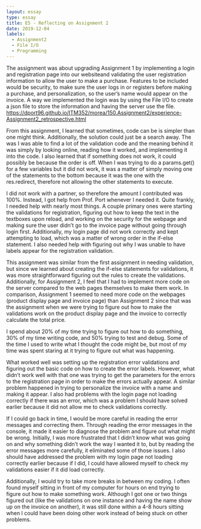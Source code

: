 ```yaml
---
layout: essay
type: essay
title: E5 - Reflecting on Assignment 2
date: 2019-12-04
labels:
  - Assignment2
  - File I/O
  - Programming
---
```


The assignment was about upgrading Assignment 1 by implementing a login and registration page into our websiteand validating the user registration information to allow the user to make a purchase. Features to be included would be security, to make sure the user logs in or registers before making a purchase, and personalization, so the user’s name would appear on the invoice. A way we implemented the login was by using the File I/O to create a json file to store the information and having the server use the file.
https://dport96.github.io/ITM352/morea/150.Assignment2/experience-Assignment2_retrospective.html

From this assignment, I learned that sometimes, code can be is simpler than one might think. Additionally, the solution could just be a search away. The was I was able to find a lot of the validation code and the meaning behind it was simply by looking online, reading how it worked, and implementing it into the code. I also learned that if something does not work, it could possibly be because the order is off. When I was trying to do a params.get() for a few variables but it did not work, it was a matter of simply moving one of the statements to the bottom because it was the one with the res.redirect, therefore not allowing the other statements to execute.

I did not work with a partner, so therefore the amount I contributed was 100%. Instead, I got help from Prof. Port whenever I needed it. Quite frankly, I needed help with nearly most things. A couple primary ones were starting the validations for registration, figuring out how to keep the text in the textboxes upon reload, and working on the security for the webpage and making sure the user didn’t go to the invoice page without going through login first. Additionally, my login page did not work correctly and kept attempting to load, which was a matter of wrong order in the if-else statement. I also needed help with figuring out why I was unable to have labels appear for the registration validation.

This assignment was similar from the first assignment in needing validation, but since we learned about creating the if-else statements for validations, it was more straightforward figuring out the rules to create the validations. Additionally, for Assignment 2, I feel that I had to implement more code on the server compared to the web pages themselves to make them work. In comparison, Assignment 1 seemed to need more code on the webpages (product display page and invoice page) than Assignment 2 since that was the assignment when we were trying to figure out how to make the validations work on the product display page and the invoice to correctly calculate the total price.

I spend about 20% of my time trying to figure out how to do something, 30% of my time writing code, and 50% trying to test and debug. Some of the time I used to write what I thought the code might be, but most of my time was spent staring at it trying to figure out what was happening.

What worked well was setting up the registration error validations and figuring out the basic code on how to create the error labels. However, what didn’t work well with that one was trying to get the parameters for the errors to the registration page in order to make the errors actually appear. A similar problem happened in trying to personalize the invoice with a name and making it appear. I also had problems with the login page not loading correctly if there was an error, which was a problem I should have solved earlier because it did not allow me to check validations correctly.

If I could go back in time, I would be more careful in reading the error messages and correcting them. Through reading the error messages in the console, it made it easier to diagnose the problem and figure out what might be wrong. Initially, I was more frustrated that I didn’t know what was going on and why something didn’t work the way I wanted it to, but by reading the error messages more carefully, it eliminated some of those issues. I also should have addressed the problem with my login page not loading correctly earlier because if I did, I could have allowed myself to check my validations easier if it did load correctly.

Additionally, I would try to take more breaks in between my coding. I often found myself sitting in front of my computer for hours on end trying to figure out how to make something work. Although I got one or two things figured out (like the validations on one instance and having the name show up on the invoice on another), it was still done within a 4-8 hours sitting when I could have been doing other work instead of being stuck on other problems.
